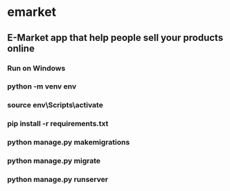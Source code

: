 # emarket

## E-Market app that help people sell your products online

### Run on Windows
### python -m venv env
### source env\Scripts\activate
### pip install -r requirements.txt
### python manage.py makemigrations
### python manage.py migrate
### python manage.py runserver